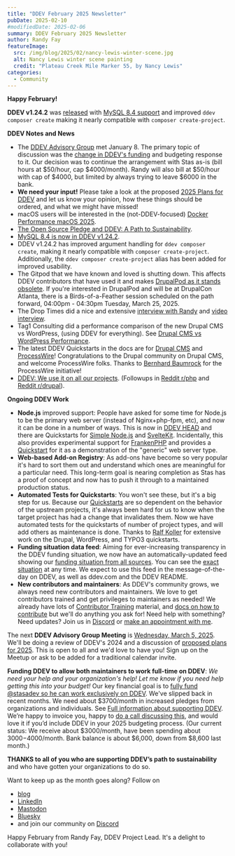 ```yaml
---
title: "DDEV February 2025 Newsletter"
pubDate: 2025-02-10
#modifiedDate: 2025-02-06
summary: DDEV February 2025 Newsletter
author: Randy Fay
featureImage:
  src: /img/blog/2025/02/nancy-lewis-winter-scene.jpg
  alt: Nancy Lewis winter scene painting
  credit: "Plateau Creek Mile Marker 55, by Nancy Lewis"
categories:
  - Community
---
```


**Happy February!**

**DDEV v1.24.2** was [released](https://github.com/ddev/ddev/releases/tag/v1.24.2) with [MySQL 8.4 support](https://ddev.com/blog/database-improvements) and improved `ddev composer create` making it nearly compatible with `composer create-project`.

**DDEV Notes and News**

- The [DDEV Advisory Group](https://github.com/orgs/ddev/discussions/6853) met January 8. The primary topic of discussion was the [change in DDEV's funding](https://ddev.com/blog/platform-sh-ddev-funding-changes) and budgeting response to it. Our decision was to continue the arrangement with Stas as-is (bill hours at $50/hour, cap $4000/month). Randy will also bill at $50/hour with cap of $4000, but limited by always trying to leave $6000 in the bank.
- **We need your input!** Please take a look at the proposed [2025 Plans for DDEV](2025-plans.md) and let us know your opinion, how these things should be ordered, and what we might have missed!
- macOS users will be interested in the (not-DDEV-focused) [Docker Performance macOS 2025](https://www.paolomainardi.com/posts/docker-performance-macos-2025/).
- [The Open Source Pledge and DDEV: A Path to Sustainability](https://ddev.com/blog/open-source-pledge).
- [MySQL 8.4 is now in DDEV v1.24.2](https://ddev.com/blog/database-improvements/).
- DDEV v1.24.2 has improved argument handling for `ddev composer create`, making it nearly compatible with `composer create-project`. Additionally, the `ddev composer create-project` alias has been added for improved usability.
- The Gitpod that we have known and loved is shutting down. This affects DDEV contributors that have used it and makes [DrupalPod as it stands obsolete](https://www.drupal.org/project/drupalpod/issues/3500792). If you're interested in DrupalPod and will be at DrupalCon Atlanta, there is a Birds-of-a-Feather session scheduled on the path forward, 04:00pm - 04:30pm Tuesday, March 25, 2025.
- The Drop Times did a nice and extensive [interview with Randy](https://www.thedroptimes.com/interview/45389/making-ddev-past-present-and-future-in-focus) and [video interview](https://www.youtube.com/watch?v=EctDtSZcBhU).
- Tag1 Consulting did a performance comparison of the new Drupal CMS vs WordPress, (using DDEV for everything). See [Drupal CMS vs WordPress Performance](https://www.tag1consulting.com/blog/drupal-cms-vs-wordpress-performance-2025).
- The latest DDEV Quickstarts in the docs are for [Drupal CMS](https://ddev.readthedocs.io/en/stable/users/quickstart/#drupal-drupal-cms) and [ProcessWire](https://ddev.readthedocs.io/en/latest/users/quickstart/#processwire)! Congratulations to the Drupal community on Drupal CMS, and welcome ProcessWire folks. Thanks to [Bernhard Baumrock](https://github.com/BernhardBaumrock) for the ProcessWire initiative!
- [DDEV: We use it on all our projects](https://www.youtube.com/watch?v=WkOoPEbtHwI). (Followups in [Reddit r/php](https://www.reddit.com/r/PHP/comments/1ijsev2/ddev_we_use_it_on_all_our_projects/) and [Reddit r/drupal](https://www.reddit.com/r/drupal/comments/1ijsemd/ddev_we_use_it_on_all_our_projects/)).

**Ongoing DDEV Work**

- **Node.js** improved support: People have asked for some time for Node.js to be the primary web server (instead of Nginx+php-fpm, etc), and now it can be done in a number of ways. This is now in [DDEV HEAD](https://ddev.readthedocs.io/en/stable/developers/building-contributing/#testing-latest-commits-on-head) and there are Quickstarts for [Simple Node.js](https://ddev.readthedocs.io/en/latest/users/quickstart/#nodejs-nodejs-web-server) and [SvelteKit](https://ddev.readthedocs.io/en/latest/users/quickstart/#nodejs-sveltekit). Incidentally, this also provides experimental support for [FrankenPHP](https://frankenphp.dev/) and provides a [Quickstart](https://ddev.readthedocs.io/en/latest/users/quickstart/#generic-frankenphp) for it as a demonstration of the "generic" web server type.
- **Web-based Add-on Registry**: As add-ons have become so very popular it's hard to sort them out and understand which ones are meaningful for a particular need. This long-term goal is nearing completion as Stas has a proof of concept and now has to push it through to a maintained production status.
- **Automated Tests for Quickstarts**: You won't see these, but it's a big step for us. Because our [Quickstarts](https://ddev.readthedocs.io/en/stable/users/quickstart/) are so dependent on the behavior of the upstream projects, it's always been hard for us to know when the target project has had a change that invalidates them. Now we have automated tests for the quickstarts of number of project types, and will add others as maintenance is done. Thanks to [Ralf Koller](https://github.com/rpkoller) for extensive work on the Drupal, WordPress, and TYPO3 quickstarts.
- **Funding situation data feed**: Aiming for ever-increasing transparency in the DDEV funding situation, we now have an automatically-updated feed showing our [funding situation from all sources](https://github.com/ddev/sponsorship-data). You can see the [exact situation](https://github.com/ddev/sponsorship-data/blob/main/data/all-sponsorships.json) at any time. We expect to use this feed in the message-of-the-day on DDEV, as well as ddev.com and the DDEV README.
- **New contributors and maintainers**: As DDEV's community grows, we always need new contributors and maintainers. We love to get contributors trained and get privileges to maintainers as needed! We already have lots of [Contributor Training](https://ddev.com/blog/category/training/) material, and [docs on how to contribute](https://ddev.readthedocs.io/en/stable/developers/) but we'll do anything you ask for! Need help with something? Need updates? Join us in [Discord](/s/discord) or [make an appointment with me](https://cal.com/randyfay/30min).

The next **DDEV Advisory Group Meeting** is [Wednesday, March 5, 2025](https://www.meetup.com/ddev-events/events/303197425). We'll be doing a review of DDEV's 2024 and a discussion of [proposed plans for 2025](2025-plans.md). This is open to all and we'd love to have you! Sign up on the Meetup or ask to be added for a traditional calendar invite.

**Funding DDEV to allow both maintainers to work full-time on DDEV**: _We need your help and your organization's help! Let me know if you need help getting this into your budget!_ Our key financial goal is to [fully fund @stasadev so he can work exclusively on DDEV](lets-fund-stas-maintainer.md). We've slipped back in recent months. We need about $3700/month in increased pledges from organizations and individuals. See [Full information about supporting DDEV](https://github.com/sponsors/ddev). We’re happy to invoice you, happy to [do a call discussing this](https://cal.com/randyfay/30min), and would love it if you’d include DDEV in your 2025 budgeting process. (Our current status: We receive about $3000/month, have been spending about $3000-$4000/month. Bank balance is about $6,000, down from $8,600 last month.)

**THANKS to all of you who are supporting DDEV’s path to sustainability** and who have gotten your organizations to do so.

Want to keep up as the month goes along? Follow on

- [blog](https://ddev.com/blog/)
- [LinkedIn](https://www.linkedin.com/company/ddev-foundation)
- [Mastodon](https://fosstodon.org/@ddev)
- [Bluesky](https://bsky.app/profile/ddev.bsky.social)
- and join our community on [Discord](/s/discord)

Happy February from Randy Fay, DDEV Project Lead. It's a delight to collaborate with you!
